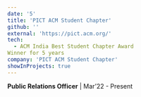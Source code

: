 ```yaml
---
date: '5'
title: 'PICT ACM Student Chapter'
github: ''
external: 'https://pict.acm.org/'
tech:
  - ACM India Best Student Chapter Award
Winner for 5 years
company: 'PICT ACM Student Chapter'
showInProjects: true
---
```


**Public Relations Officer** | Mar’22 - Present
